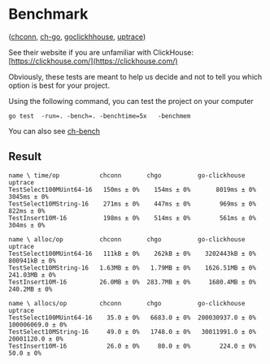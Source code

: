 # Benchmark
([chconn](https://github.com/vahid-sohrabloo/chconn), [ch-go](github.com/ClickHouse/ch-go), [goclickhhouse](https://github.com/ClickHouse/clickhouse-go), [uptrace](https://github.com/uptrace/go-clickhouse))

See their website if you are unfamiliar with ClickHouse:
[https://clickhouse.com/](https://clickhouse.com/)

Obviously, these tests are meant to help us decide and not to tell you which option is best for your project.

Using the following command, you can test the project on your computer
```
go test  -run=. -bench=. -benchtime=5x   -benchmem 

```

You  can also see [ch-bench](https://github.com/go-faster/ch-bench#benchmarks)



## Result
```
name \ time/op           chconn       chgo          go-clickhouse     uptrace
TestSelect100MUint64-16   150ms ± 0%    154ms ± 0%       8019ms ± 0%       3045ms ± 0%
TestSelect10MString-16    271ms ± 0%    447ms ± 0%        969ms ± 0%        822ms ± 0%
TestInsert10M-16          198ms ± 0%    514ms ± 0%        561ms ± 0%        304ms ± 0%

name \ alloc/op          chconn       chgo          go-clickhouse     uptrace
TestSelect100MUint64-16   111kB ± 0%    262kB ± 0%    3202443kB ± 0%     800941kB ± 0%
TestSelect10MString-16   1.63MB ± 0%   1.79MB ± 0%    1626.51MB ± 0%     241.03MB ± 0%
TestInsert10M-16         26.0MB ± 0%  283.7MB ± 0%     1680.4MB ± 0%      240.2MB ± 0%

name \ allocs/op         chconn       chgo          go-clickhouse     uptrace
TestSelect100MUint64-16    35.0 ± 0%   6683.0 ± 0%  200030937.0 ± 0%  100006069.0 ± 0%
TestSelect10MString-16     49.0 ± 0%   1748.0 ± 0%   30011991.0 ± 0%   20001120.0 ± 0%
TestInsert10M-16           26.0 ± 0%     80.0 ± 0%        224.0 ± 0%         50.0 ± 0%

```
